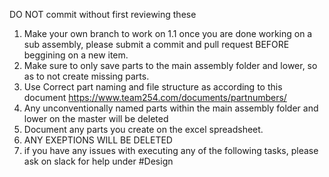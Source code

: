 DO NOT commit without first reviewing these

1. Make your own branch to work on
  1.1 once you are done working on a sub assembly, please submit a commit and pull request BEFORE beggining on a new item.
2. Make sure to only save parts to the main assembly folder and lower, so as to not create missing parts.
3. Use Correct part naming and file structure as according to this document https://www.team254.com/documents/partnumbers/
4. Any unconventionally named parts within the main assembly folder and lower on the master will be deleted
5. Document any parts you create on the excel spreadsheet.
6. ANY EXEPTIONS WILL BE DELETED
7. if you have any issues with executing any of the following tasks, please ask on slack for help under #Design
